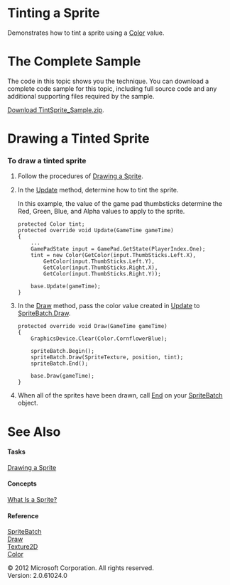 ﻿

# Tinting a Sprite

Demonstrates how to tint a sprite using a [Color](T_MXF_Color.md) value.

# The Complete Sample

The code in this topic shows you the technique. You can download a complete code sample for this topic, including full source code and any additional supporting files required by the sample.

[Download TintSprite_Sample.zip](http://go.microsoft.com/fwlink/?LinkId=258737).

# Drawing a Tinted Sprite

### To draw a tinted sprite

1.  Follow the procedures of [Drawing a Sprite](2DGraphicsHowTo_Draw_Sprite.md).
2.  In the [Update](M_Microsoft_Xna_Framework_Game_Update.md) method, determine how to tint the sprite.
    
    In this example, the value of the game pad thumbsticks determine the Red, Green, Blue, and Alpha values to apply to the sprite.
    
    ```
    protected Color tint;
    protected override void Update(GameTime gameTime)
    {
        ...
        GamePadState input = GamePad.GetState(PlayerIndex.One);
        tint = new Color(GetColor(input.ThumbSticks.Left.X),
            GetColor(input.ThumbSticks.Left.Y),
            GetColor(input.ThumbSticks.Right.X),
            GetColor(input.ThumbSticks.Right.Y));
    
        base.Update(gameTime);
    }
    ```
    
3.  In the [Draw](M_Microsoft_Xna_Framework_Game_Draw.md) method, pass the color value created in [Update](M_Microsoft_Xna_Framework_Game_Update.md) to [SpriteBatch.Draw](O_M_Microsoft_Xna_Framework_Graphics_SpriteBatch_Draw.md).
    
    ```
    protected override void Draw(GameTime gameTime)
    {
        GraphicsDevice.Clear(Color.CornflowerBlue);
    
        spriteBatch.Begin();
        spriteBatch.Draw(SpriteTexture, position, tint);
        spriteBatch.End();
    
        base.Draw(gameTime);
    }
    ```
    
4.  When all of the sprites have been drawn, call [End](M_Microsoft_Xna_Framework_Graphics_SpriteBatch_End.md) on your [SpriteBatch](T_Microsoft_Xna_Framework_Graphics_SpriteBatch.md) object.
    

# See Also

#### Tasks

[Drawing a Sprite](2DGraphicsHowTo_Draw_Sprite.md)  

#### Concepts

[What Is a Sprite?](Sprite_Overview.md)  

#### Reference

[SpriteBatch](T_Microsoft_Xna_Framework_Graphics_SpriteBatch.md)  
[Draw](O_M_Microsoft_Xna_Framework_Graphics_SpriteBatch_Draw.md)  
[Texture2D](T_Microsoft_Xna_Framework_Graphics_Texture2D.md)  
[Color](T_MXF_Color.md)  

© 2012 Microsoft Corporation. All rights reserved.  
Version: 2.0.61024.0